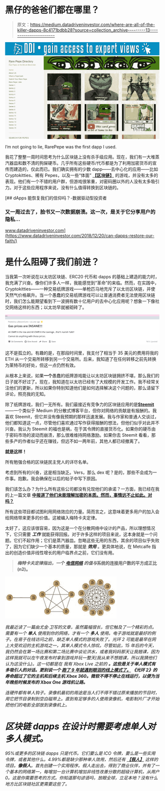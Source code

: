 # 黑仔的爸爸们都在哪里？

> 原文：<https://medium.datadriveninvestor.com/where-are-all-of-the-killer-dapps-8c4171bdbb28?source=collection_archive---------13----------------------->

[![](img/7c48ded97a2b4e91fa7e59394f252244.png)](http://www.track.datadriveninvestor.com/1B9E)![](img/dd933edb46bb78ad9afadb4562bb5bfe.png)

I’m not going to lie, RarePepe was the first dapp I used.

我花了整整一周时间思考为什么区块链上没有杀手级应用。现在，我们有一大堆蒸汽器皿和数不清的狗屎硬币。几乎所有这些硬币/代币都是为了利用加密货币的宣传而建造的，仅此而已。我们确实拥有的少数 dapp——去中心化的应用——比如 Cryptokitties、稀有 Pepes，以及一些“体面” [**【区块链】**](https://breakermag.com/we-played-5-blockchain-games-theyre-no-fortnite-but-theyre-pretty-good/) 的游戏，并没有太多的表现。他们有一个不错的用户群，但游戏很笨重，对密码圈以外的人没有太多吸引力。对于这些应用程序来说，没有什么值得转换到区块链的。

[](https://www.datadriveninvestor.com/2018/12/20/can-dapps-restore-our-faith/) [## dApps 能恢复我们的信仰吗？-数据驱动型投资者

### 又一周过去了，脸书又一次数据崩溃。这一次，是关于它分享用户的隐私…

www.datadriveninvestor.com](https://www.datadriveninvestor.com/2018/12/20/can-dapps-restore-our-faith/) 

# 是什么阻碍了我们前进？

当我第一次听说在以太坊区块链、ERC20 代币和 dapps 的基础上建造的能力时，我充满了兴奋。像你们许多人一样，我能感觉到“革命”的来临。然而，在实践中，Cryptokitties——一种交易纸牌游戏——单枪匹马地充斥了以太坊区块链，并使天然气价格飙升。当一个愚蠢的交易纸牌游戏可以让普通消费者无法使用区块链时，我们怎么能期望看到下一波拥有数十亿用户的去中心化应用呢？想象一下像社交网络这样的东西；以太坊早就被砌砖了。

![](img/669a3d4784d6543425954685f16622ee.png)

这不是孤立的。有趣的是，在那段时间里，我支付了相当于 35 美元的费用将我的 ETH 从一个交易所转移到另一个交易所。后来，我知道了在任何转移之前先转换为莱特币的好处，但这一点仍然有效。

从根本上来说，如果**一个**愚蠢的纸牌游戏能让以太坊区块链拥挤不堪，那么我们的日子就不好过了。现在，我知道在以太坊已经有了大规模的开发工作。我不经常关注他们的更新，所以如果你特别知道他们是如何选择解决这个问题的，那么请留下评论，照亮我的无知。

除了纸牌游戏，我们一无所有。我们最接近有竞争力的区块链应用的是[**Steemit**](https://steemit.com/)——一个类似于 Medium 的分散式博客平台，但你对网络的贡献是有报酬的。我喜欢 Steemit，但它并没有像我预期的那样迅速发展。我与作家和普通人交谈过，他们都知道这一点，尽管他们喜欢通过写作获得报酬的想法，但他们似乎对此并不兴奋。我认为 Steemit 的福也是祸，在于其令牌的直接货币化。如果你的硬币由于密码市场的波动而崩溃，那么很难维持网络激励。如果你去 Steemit 看看，那些多产的作者似乎还在赚钱，但远不如一两年前，其他人都已经撤离了。

**就是这样！**

所有勉强合格的区块链民主党人的详尽名单。

考虑到所有的兴奋，这是相当缺乏。Vers，那么 dex 呢？是的，那些不会成为一件事。抱歉。我会确保在以后的帖子中写下原因。

我们该怎么办？为什么所有这些公司都没有兑现他们的承诺？一方面，我已经在我的上一篇文章 [**中报道了他们未能理解加密的本质。然而，事情远不止如此。对吗？**](https://tasheme.com/bitcoin-is-not-the-internet-of-money/)

所有这些项目都试图利用网络效应的力量。简而言之，这意味着更多用户的加入会给网络带来更多的价值。这被编入梅特卡夫定律。

太好了，这应该很容易，因为这是一个在分散网络中设计的产品，所以理想情况下，它只需要 ***工作*** 就能获得回报。对于许多这样的项目来说，这本身就是一个问题。它们不起作用；它们是蒸汽器皿。忽略这些无用的东西，其余的项目似乎失败了，因为它们缺少一个基本的质量，那就是 ***效用*** 。更具体地说，在 Metcalfe 指出的创造价值非线性增长的用户临界点之前，它们没有用。

> ***梅特卡夫定律指出，一个*** [***电信网络***](http://en.wikipedia.org/wiki/Telecommunications_network) ***的值与***[](http://en.wikipedia.org/wiki/Quadratic_growth)****系统的连接用户数的平方成正比(n2)。****

*![](img/f6d2ab52d3820fab5c58883894656012.png)*

*我最近读了一篇由尤金·卫写的文章，虽然篇幅很长，但它触及了一个精彩的点。需要有一个 ***单人*** 使用到你的网络，才有一个 ***多人*** 使用。电子游戏就是最好的例子。在易于在线访问之前，缺乏单人模式的游戏失败了。*光环 2* 可能是最早在网上大受欢迎的主机游戏之一，其单人模式令人惊叹。尽管如此，15 年后的今天，我仍然会在第一场比赛和第二场比赛中谈论洪水，或者我妈妈那天让我翘课，因为这样我就可以在午夜发布时拿到游戏并玩一整天(我从来不想翘课，所以我猜他们认为这没什么)。这一切都是在 我有 Xbox Live 之前的 ***。这些是关于单人模式有多吸引人的对话。更别说一个 [**跑了 9 年就遇到眼泪的线上模式了。**](https://www.digitaltrends.com/gaming/halo-2-goes-offline-in-february-starting-a-quiet-year-before-the-inevitable-anniversary-edition/) 《光环 2》的寿命超过了它的主机和后续主机 Xbox 360。微软不得不停止在线运行，以便为当年晚些时候发布的 Xbox One 游戏机让路。****

*连硬件都有单人钩子。录像机最初的用途是当人们不得不错过原来播放的节目时，用它把节目录制到空白磁带上。直到有足够多的人使用录像机，电影制片厂才开始把他们的电影全部放到录像机上。*

# *区块链 dapps 在设计时需要考虑单人对多人模式。*

*95%或更多的区块链 dapps 只是代币。它们要么是 ICO 令牌，要么是一些实用令牌，或者其他什么。4.99%都是缺少那种单人效用，然后还有 [**【假人】**](https://golem.network/) 这样的项目。**像假人**。首先创建一个实用程序。假人走出去，得到了商业伙伴，并有了一个基本的网络第一，每增加一台计算机增加非线性改善分散的超级计算机，从用户 0。这是你需要思考的方式。你知道那句谚语吗，放眼全球，立足本地？没有什么地方比区块链社区更需要这些了。*